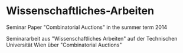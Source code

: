 Wissenschaftliches-Arbeiten
===========================

Seminar Paper "Combinatorial Auctions" in the summer term 2014

Seminararbeit aus "Wissenschaftliches Arbeiten" auf der Technischen Universität Wien über "Combinatorial Auctions"
